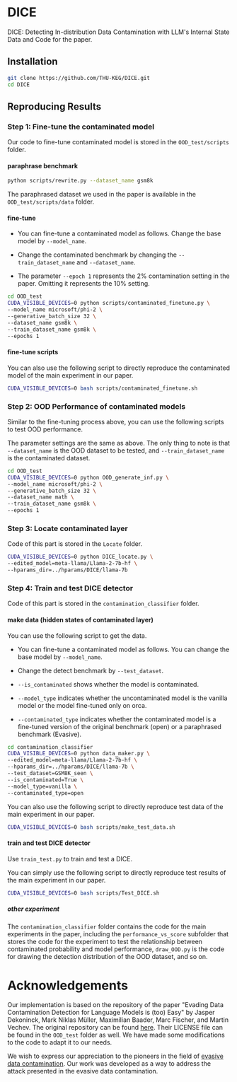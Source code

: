 # DICE
DICE: Detecting In-distribution Data Contamination with LLM's Internal State
Data and Code for the paper.

## Installation

``` bash
git clone https://github.com/THU-KEG/DICE.git
cd DICE
```

## Reproducing Results

### Step 1: Fine-tune the contaminated model


Our code to fine-tune contaminated model is stored in the `OOD_test/scripts` folder. 

#### paraphrase benchmark

``` bash
python scripts/rewrite.py --dataset_name gsm8k
```
The paraphrased dataset we used in the paper is available in the `OOD_test/scripts/data` folder.

#### fine-tune 

- You can fine-tune a contaminated model as follows. Change the base model by `--model_name`.

- Change the contaminated benchmark by changing the `--train_dataset_name` and `--dataset_name`.

- The parameter `--epoch 1` represents the 2% contamination setting in the paper. Omitting it represents the 10% setting.

``` bash
cd OOD_test
CUDA_VISIBLE_DEVICES=0 python scripts/contaminated_finetune.py \
--model_name microsoft/phi-2 \
--generative_batch_size 32 \
--dataset_name gsm8k \
--train_dataset_name gsm8k \
--epochs 1
```

#### fine-tune scripts

You can also use the following script to directly reproduce the contaminated model of the main experiment in our paper.

``` bash
CUDA_VISIBLE_DEVICES=0 bash scripts/contaminated_finetune.sh
```

### Step 2: OOD Performance of contaminated models

Similar to the fine-tuning process above, you can use the following scripts to test OOD performance.

The parameter settings are the same as above. The only thing to note is that `--dataset_name` is the OOD dataset to be tested, and `--train_dataset_name` is the contaminated dataset.

``` bash
cd OOD_test
CUDA_VISIBLE_DEVICES=0 python OOD_generate_inf.py \
--model_name microsoft/phi-2 \
--generative_batch_size 32 \
--dataset_name math \
--train_dataset_name gsm8k \
--epochs 1
```

### Step 3: Locate contaminated layer

Code of this part is stored in the `Locate` folder. 

```bash
CUDA_VISIBLE_DEVICES=0 python DICE_locate.py \
--edited_model=meta-llama/Llama-2-7b-hf \
--hparams_dir=../hparams/DICE/llama-7b 
```

### Step 4: Train and test DICE detector

Code of this part is stored in the `contamination_classifier` folder. 

#### make data (hidden states of contaminated layer)

You can use the following script to get the data.

- You can fine-tune a contaminated model as follows. You can change the base model by `--model_name`.

- Change the detect benchmark by `--test_dataset`.

- `--is_contaminated` shows whether the model is contaminated.

- `--model_type` indicates whether the uncontaminated model is the vanilla model or the model fine-tuned only on orca.

- `--contaminated_type` indicates whether the contaminated model is a fine-tuned version of the original benchmark (open) or a paraphrased benchmark (Evasive).


```bash
cd contamination_classifier
CUDA_VISIBLE_DEVICES=0 python data_maker.py \
--edited_model=meta-llama/Llama-2-7b-hf \
--hparams_dir=../hparams/DICE/llama-7b \
--test_dataset=GSM8K_seen \
--is_contaminated=True \
--model_type=vanilla \
--contaminated_type=open
```
You can also use the following script to directly reproduce test data of the main experiment in our paper.

``` bash
CUDA_VISIBLE_DEVICES=0 bash scripts/make_test_data.sh
```

#### train and test DICE detector

Use `train_test.py` to train and test a DICE.

You can simply use the following script to directly reproduce test results of the main experiment in our paper.

``` bash
CUDA_VISIBLE_DEVICES=0 bash scripts/Test_DICE.sh
```

##### other experiment

The `contamination_classifier` folder contains the code for the main experiments in the paper, including the `performance_vs_score` subfolder that stores the code for the experiment to test the relationship between contaminated probability and model performance,  `draw_OOD.py` is the code for drawing the detection distribution of the OOD dataset, and so on.


# Acknowledgements

Our implementation is based on the repository of the paper "Evading Data Contamination Detection for Language Models is (too) Easy" by Jasper Dekoninck, Mark Niklas Müller, Maximilian Baader, Marc Fischer, and Martin Vechev. The original repository can be found [here](https://github.com/eth-sri/malicious-contamination/). Their LICENSE file can be found in the `OOD_test` folder as well. We have made some modifications to the code to adapt it to our needs.

We wish to express our appreciation to the pioneers in the field of [evasive data contamination](https://arxiv.org/pdf/2402.02823). Our work was developed as a way to address the attack presented in the evasive data contamination.


